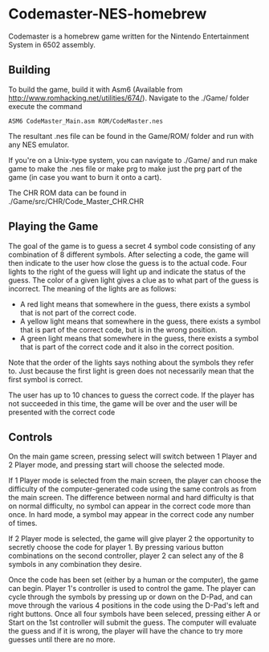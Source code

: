 Codemaster-NES-homebrew
=======================

Codemaster is a homebrew game written for the Nintendo Entertainment System in 6502 assembly.

Building
--------

To build the game, build it with Asm6 (Available from http://www.romhacking.net/utilities/674/).  Navigate to the ./Game/ folder execute the command

    ASM6 CodeMaster_Main.asm ROM/CodeMaster.nes

The resultant .nes file can be found in the Game/ROM/ folder and run with any NES emulator.

If you're on a Unix-type system, you can navigate to ./Game/ and run
    make game
to make the .nes file or
    make prg
to make just the prg part of the game (in case you want to burn it onto a cart).

The CHR ROM data can be found in ./Game/src/CHR/Code_Master_CHR.CHR

Playing the Game
----------------

The goal of the game is to guess a secret 4 symbol code consisting of any combination of 8 different symbols.  After selecting a code, the game will then indicate to the user how close the guess is to the actual code.  Four lights to the right of the guess will light up and indicate the status of the guess.  The color of a given light gives a clue as to what part of the guess is incorrect.  The meaning of the lights are as follows:

* A red light means that somewhere in the guess, there exists a symbol that is not part of the correct code.
* A yellow light means that somewhere in the guess, there exists a symbol that is part of the correct code, but is in the wrong position.
* A green light means that somewhere in the guess, there exists a symbol that is part of the correct code and it also in the correct position.

Note that the order of the lights says nothing about the symbols they refer to.  Just because the first light is green does not necessarily mean that the first symbol is correct.

The user has up to 10 chances to guess the correct code.  If the player has not succeeded in this time, the game will be over and the user will be presented with the correct code

Controls
--------

On the main game screen, pressing select will switch between 1 Player and 2 Player mode, and pressing start will choose the selected mode.

If 1 Player mode is selected from the main screen, the player can choose the difficulty of the computer-generated code using the same controls as from the main screen.  The difference between normal and hard difficulty is that on normal difficulty, no symbol can appear in the correct code more than once.  In hard mode, a symbol may appear in the correct code any number of times.

If 2 Player mode is selected, the game will give player 2 the opportunity to secretly choose the code for player 1.  By pressing various button combinations on the second controller, player 2 can select any of the 8 symbols in any combination they desire.

Once the code has been set (either by a human or the computer), the game can begin.  Player 1's controller is used to control the game.  The player can cycle through the symbols by pressing up or down on the D-Pad, and can move through the various 4 positions in the code using the D-Pad's left and right buttons.  Once all four symbols have been seleced, pressing either A or Start on the 1st controller will submit the guess.  The computer will evaluate the guess and if it is wrong, the player will have the chance to try more guesses until there are no more.
